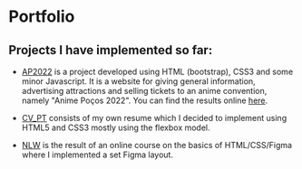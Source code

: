 # Portfolio

## Projects I have implemented so far:

- [AP2022](https://silasmarques08.github.io/portfolio/AP2022) is a project developed using HTML (bootstrap), CSS3 and some minor Javascript. It is a website for giving general information, advertising attractions and selling tickets to an anime convention, namely "Anime Poços 2022". You can find the results online [here](www.animepocos.com.br).

- [CV_PT](https://silasmarques08.github.io/portfolio/CV_PT) consists of my own resume which I decided to implement using HTML5 and CSS3 mostly using the flexbox model.

- [NLW](https://silasmarques08.github.io/portfolio/NLW) is the result of an online course on the basics of HTML/CSS/Figma where I implemented a set Figma layout.
